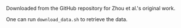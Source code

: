 Downloaded from the GitHub repository for Zhou et al.'s original work.

One can run `download_data.sh` to retrieve the data.
